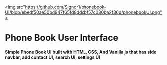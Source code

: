 <img src"https://github.com/Signor1/phonebook-UI/blob/ebedf50ae50bd947f65fd8ddcbf57c080ba2f36d/phonebookUI.png">

<h1>Phone Book User Interface</h1>

<h4>Simple Phone Book UI built with HTML, CSS, And Vanilla js that has side navbar, add contact UI, search UI, settings UI</h4>
